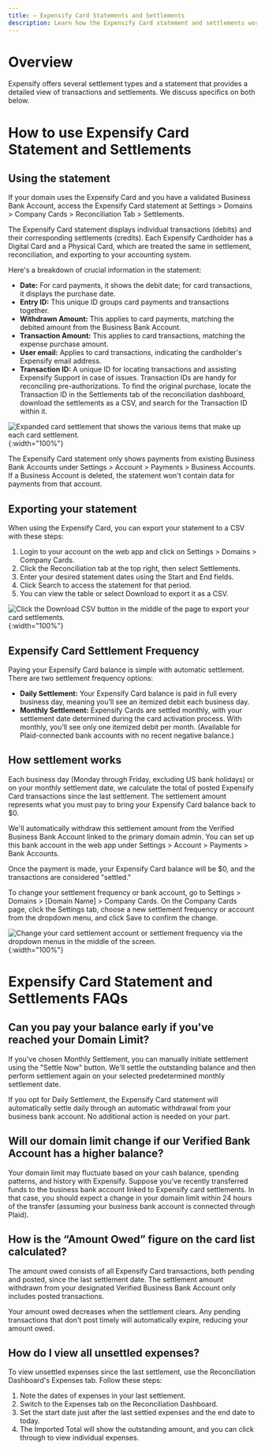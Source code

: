 ```yaml
---
title: — Expensify Card Statements and Settlements
description: Learn how the Expensify Card statement and settlements work!
---
```


# Overview
Expensify offers several settlement types and a statement that provides a detailed view of transactions and settlements. We discuss specifics on both below.

# How to use Expensify Card Statement and Settlements
## Using the statement
If your domain uses the Expensify Card and you have a validated Business Bank Account, access the Expensify Card statement at Settings > Domains > Company Cards > Reconciliation Tab > Settlements.

The Expensify Card statement displays individual transactions (debits) and their corresponding settlements (credits). Each Expensify Cardholder has a Digital Card and a Physical Card, which are treated the same in settlement, reconciliation, and exporting to your accounting system.

Here's a breakdown of crucial information in the statement:
- **Date:** For card payments, it shows the debit date; for card transactions, it displays the purchase date.
- **Entry ID:** This unique ID groups card payments and transactions together.
- **Withdrawn Amount:** This applies to card payments, matching the debited amount from the Business Bank Account.
- **Transaction Amount:** This applies to card transactions, matching the expense purchase amount.
- **User email:** Applies to card transactions, indicating the cardholder's Expensify email address.
- **Transaction ID:** A unique ID for locating transactions and assisting Expensify Support in case of issues. Transaction IDs are handy for reconciling pre-authorizations. To find the original purchase, locate the Transaction ID in the Settlements tab of the reconciliation dashboard, download the settlements as a CSV, and search for the Transaction ID within it.

![Expanded card settlement that shows the various items that make up each card settlement.](https://help.expensify.com/assets/images/ExpensifyHelp_SettlementExpanded.png){:width="100%"}

The Expensify Card statement only shows payments from existing Business Bank Accounts under Settings > Account > Payments > Business Accounts. If a Business Account is deleted, the statement won't contain data for payments from that account.

## Exporting your statement
When using the Expensify Card, you can export your statement to a CSV with these steps:

1. Login to your account on the web app and click on Settings > Domains > Company Cards.
2. Click the Reconciliation tab at the top right, then select Settlements.
  3. Enter your desired statement dates using the Start and End fields.
  4. Click Search to access the statement for that period.
  5. You can view the table or select Download to export it as a CSV.

![Click the Download CSV button in the middle of the page to export your card settlements.](https://help.expensify.com/assets/images/ExpensifyHelp_SettlementExport.png){:width="100%"}

## Expensify Card Settlement Frequency
Paying your Expensify Card balance is simple with automatic settlement. There are two settlement frequency options:
  - **Daily Settlement:** Your Expensify Card balance is paid in full every business day, meaning you’ll see an itemized debit each business day.
  - **Monthly Settlement:** Expensify Cards are settled monthly, with your settlement date determined during the card activation process. With monthly, you’ll see only one itemized debit per month. (Available for Plaid-connected bank accounts with no recent negative balance.)

## How settlement works
Each business day (Monday through Friday, excluding US bank holidays) or on your monthly settlement date, we calculate the total of posted Expensify Card transactions since the last settlement. The settlement amount represents what you must pay to bring your Expensify Card balance back to $0.

We'll automatically withdraw this settlement amount from the Verified Business Bank Account linked to the primary domain admin. You can set up this bank account in the web app under Settings > Account > Payments > Bank Accounts.

Once the payment is made, your Expensify Card balance will be $0, and the transactions are considered "settled."

To change your settlement frequency or bank account, go to Settings > Domains > [Domain Name] > Company Cards. On the Company Cards page, click the Settings tab, choose a new settlement frequency or account from the dropdown menu, and click Save to confirm the change.

![Change your card settlement account or settlement frequency via the dropdown menus in the middle of the screen.](https://help.expensify.com/assets/images/ExpensifyHelp_CardSettings.png){:width="100%"}

# Expensify Card Statement and Settlements FAQs
## Can you pay your balance early if you've reached your Domain Limit?
If you've chosen Monthly Settlement, you can manually initiate settlement using the "Settle Now" button. We'll settle the outstanding balance and then perform settlement again on your selected predetermined monthly settlement date.

If you opt for Daily Settlement, the Expensify Card statement will automatically settle daily through an automatic withdrawal from your business bank account. No additional action is needed on your part.
  
## Will our domain limit change if our Verified Bank Account has a higher balance?
Your domain limit may fluctuate based on your cash balance, spending patterns, and history with Expensify. Suppose you've recently transferred funds to the business bank account linked to Expensify card settlements. In that case, you should expect a change in your domain limit within 24 hours of the transfer (assuming your business bank account is connected through Plaid).
  
## How is the “Amount Owed” figure on the card list calculated?
The amount owed consists of all Expensify Card transactions, both pending and posted, since the last settlement date. The settlement amount withdrawn from your designated Verified Business Bank Account only includes posted transactions.

  Your amount owed decreases when the settlement clears. Any pending transactions that don't post timely will automatically expire, reducing your amount owed.
  
## **How do I view all unsettled expenses?**
  To view unsettled expenses since the last settlement, use the Reconciliation Dashboard's Expenses tab. Follow these steps:
  1. Note the dates of expenses in your last settlement.
  2. Switch to the Expenses tab on the Reconciliation Dashboard.
  3. Set the start date just after the last settled expenses and the end date to today.
  4. The Imported Total will show the outstanding amount, and you can click through to view individual expenses.





